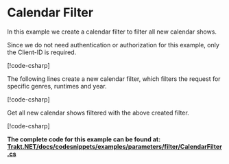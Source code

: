 # Calendar Filter

In this example we create a calendar filter to filter all new calendar shows.

Since we do not need authentication or authorization for this example, only the Client-ID is required.

[!code-csharp[](../../../codesnippets/examples/parameters/filter/CalendarFilter.cs#L7-L10)]

The following lines create a new calendar filter, which filters the request for specific genres, runtimes and year.

[!code-csharp[](../../../codesnippets/examples/parameters/filter/CalendarFilter.cs#L12-L24)]

Get all new calendar shows filtered with the above created filter.

[!code-csharp[](../../../codesnippets/examples/parameters/filter/CalendarFilter.cs#L27-L37)]

__The complete code for this example can be found at: [Trakt.NET/docs/codesnippets/examples/parameters/filter/CalendarFilter.cs](https://github.com/henrikfroehling/Trakt.NET/tree/release-1.4.0/docs/codesnippets/examples/parameters/filter/CalendarFilter.cs)__
